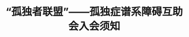 ---
title: “孤独者联盟”——孤独症谱系障碍互助会入会须知
tags: [Austim, 孤独, 孤独症, Aspie]
color: warning
description: “孤独者联盟”——孤独症谱系障碍互助会入会须知
external_url: http://mp.weixin.qq.com/s?__biz=MzIyMzgyMjY5NQ==&amp;mid=2247483668&amp;idx=2&amp;sn=dce6ec69066d00eec50cdfc2adf87bcb&amp;chksm=e819171cdf6e9e0a53bc87fbcbbddd1868fc44f0d60965ab51a69ba8d98e71dd2494b0f03627&amp;scene=27#wechat_redirect
---